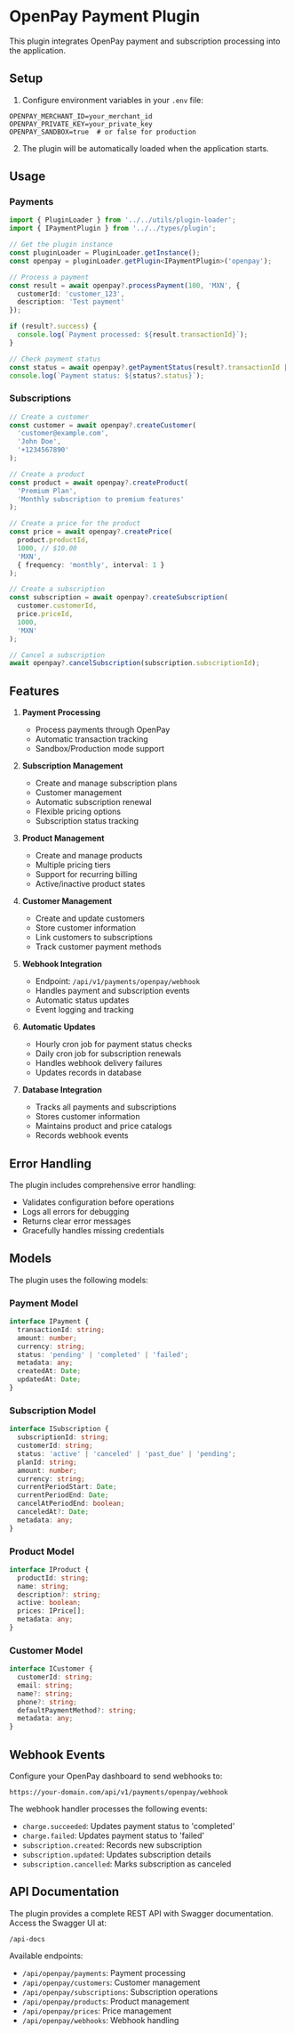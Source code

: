 # OpenPay Payment Plugin

This plugin integrates OpenPay payment and subscription processing into the application.

## Setup

1. Configure environment variables in your `.env` file:

```env
OPENPAY_MERCHANT_ID=your_merchant_id
OPENPAY_PRIVATE_KEY=your_private_key
OPENPAY_SANDBOX=true  # or false for production
```

2. The plugin will be automatically loaded when the application starts.

## Usage

### Payments

```typescript
import { PluginLoader } from '../../utils/plugin-loader';
import { IPaymentPlugin } from '../../types/plugin';

// Get the plugin instance
const pluginLoader = PluginLoader.getInstance();
const openpay = pluginLoader.getPlugin<IPaymentPlugin>('openpay');

// Process a payment
const result = await openpay?.processPayment(100, 'MXN', {
  customerId: 'customer_123',
  description: 'Test payment'
});

if (result?.success) {
  console.log(`Payment processed: ${result.transactionId}`);
}

// Check payment status
const status = await openpay?.getPaymentStatus(result?.transactionId || '');
console.log(`Payment status: ${status?.status}`);
```

### Subscriptions

```typescript
// Create a customer
const customer = await openpay?.createCustomer(
  'customer@example.com',
  'John Doe',
  '+1234567890'
);

// Create a product
const product = await openpay?.createProduct(
  'Premium Plan',
  'Monthly subscription to premium features'
);

// Create a price for the product
const price = await openpay?.createPrice(
  product.productId,
  1000, // $10.00
  'MXN',
  { frequency: 'monthly', interval: 1 }
);

// Create a subscription
const subscription = await openpay?.createSubscription(
  customer.customerId,
  price.priceId,
  1000,
  'MXN'
);

// Cancel a subscription
await openpay?.cancelSubscription(subscription.subscriptionId);
```

## Features

1. **Payment Processing**
   - Process payments through OpenPay
   - Automatic transaction tracking
   - Sandbox/Production mode support

2. **Subscription Management**
   - Create and manage subscription plans
   - Customer management
   - Automatic subscription renewal
   - Flexible pricing options
   - Subscription status tracking

3. **Product Management**
   - Create and manage products
   - Multiple pricing tiers
   - Support for recurring billing
   - Active/inactive product states

4. **Customer Management**
   - Create and update customers
   - Store customer information
   - Link customers to subscriptions
   - Track customer payment methods

5. **Webhook Integration**
   - Endpoint: `/api/v1/payments/openpay/webhook`
   - Handles payment and subscription events
   - Automatic status updates
   - Event logging and tracking

6. **Automatic Updates**
   - Hourly cron job for payment status checks
   - Daily cron job for subscription renewals
   - Handles webhook delivery failures
   - Updates records in database

7. **Database Integration**
   - Tracks all payments and subscriptions
   - Stores customer information
   - Maintains product and price catalogs
   - Records webhook events

## Error Handling

The plugin includes comprehensive error handling:

- Validates configuration before operations
- Logs all errors for debugging
- Returns clear error messages
- Gracefully handles missing credentials

## Models

The plugin uses the following models:

### Payment Model
```typescript
interface IPayment {
  transactionId: string;
  amount: number;
  currency: string;
  status: 'pending' | 'completed' | 'failed';
  metadata: any;
  createdAt: Date;
  updatedAt: Date;
}
```

### Subscription Model
```typescript
interface ISubscription {
  subscriptionId: string;
  customerId: string;
  status: 'active' | 'canceled' | 'past_due' | 'pending';
  planId: string;
  amount: number;
  currency: string;
  currentPeriodStart: Date;
  currentPeriodEnd: Date;
  cancelAtPeriodEnd: boolean;
  canceledAt?: Date;
  metadata: any;
}
```

### Product Model
```typescript
interface IProduct {
  productId: string;
  name: string;
  description?: string;
  active: boolean;
  prices: IPrice[];
  metadata: any;
}
```

### Customer Model
```typescript
interface ICustomer {
  customerId: string;
  email: string;
  name?: string;
  phone?: string;
  defaultPaymentMethod?: string;
  metadata: any;
}
```

## Webhook Events

Configure your OpenPay dashboard to send webhooks to:
```
https://your-domain.com/api/v1/payments/openpay/webhook
```

The webhook handler processes the following events:
- `charge.succeeded`: Updates payment status to 'completed'
- `charge.failed`: Updates payment status to 'failed'
- `subscription.created`: Records new subscription
- `subscription.updated`: Updates subscription details
- `subscription.cancelled`: Marks subscription as canceled

## API Documentation

The plugin provides a complete REST API with Swagger documentation. Access the Swagger UI at:
```
/api-docs
```

Available endpoints:
- `/api/openpay/payments`: Payment processing
- `/api/openpay/customers`: Customer management
- `/api/openpay/subscriptions`: Subscription operations
- `/api/openpay/products`: Product management
- `/api/openpay/prices`: Price management
- `/api/openpay/webhooks`: Webhook handling

